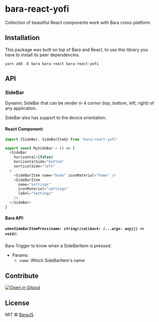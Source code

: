 # bara-react-yofi

Collection of beautiful React components work with Bara cross-platform

## Installation

This package was built on top of Bara and React, to use this library you have to install its peer dependencies.

```
yarn add -E bara bara-react bara-react-yofi
```

## API

### SideBar

Dynamic SideBar that can be render in 4 cornor (top, bottom, left, right) of any application.

SideBar also has support to the device orientation.

#### React Component:

```javascript
import {SideBar, SideBarItem} from 'bara-react-yofi'

export const MySideBar = () => {
  <SideBar
    horizontal={false}
    horizontalSide="bottom"
    verticalSide="left"
  >
    <SideBarItem name="home" iconMaterial="home" />
    <SideBarItem
      name="settings"
      iconMaterial="settings"
      label="Settings"
    />
  </SideBar>
}
```

#### Bara API:

##### `whenSideBarItemPress(name: string)(callback: (...args: any[]) => void)`:

Bara Trigger to know when a SideBarItem is pressed.

* Params:
    - `name`: Which SideBarItem's name


## Contribute

[![Open in Gitpod](https://gitpod.io/button/open-in-gitpod.svg)](https://gitpod.io/#https://github.com/barajs/bara-react-yofi)

## License

MIT © [BaraJS](https://barajs.dev)